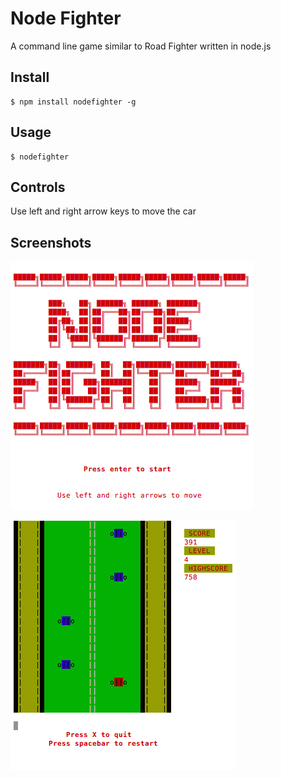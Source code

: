 # Node Fighter
A command line game similar to Road Fighter written in node.js


## Install

```
$ npm install nodefighter -g
```

## Usage

```
$ nodefighter
```

## Controls

Use left and right arrow keys to move the car

## Screenshots

![Alt text](/screenshots/screenshot1.png?raw=true)

![Alt text](/screenshots/screenshot.png?raw=true)
